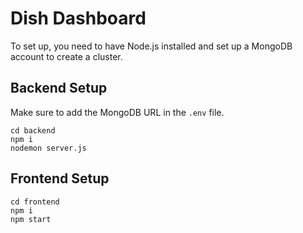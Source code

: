 <!DOCTYPE html>
<html lang="en">
<head>
    <meta charset="UTF-8">
    <meta name="viewport" content="width=device-width, initial-scale=1.0">
</head>
<body>
    <h1>Dish Dashboard</h1>
    <p>To set up, you need to have Node.js installed and set up a MongoDB account to create a cluster.</p>
    <h2>Backend Setup</h2>
    <p>Make sure to add the MongoDB URL in the <code>.env</code> file.</p>
    <pre><code>cd backend
npm i
nodemon server.js</code></pre>
    <h2>Frontend Setup</h2>
    <pre><code>cd frontend
npm i
npm start</code></pre>
</body>
</html>
